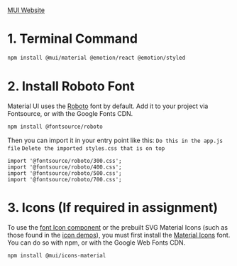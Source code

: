 ```table-of-contents
```
[MUI Website](https://mui.com/material-ui/getting-started/installation/)
# 1. Terminal Command
```bash
npm install @mui/material @emotion/react @emotion/styled
```


# 2. Install Roboto Font
Material UI uses the [Roboto](https://fonts.google.com/specimen/Roboto) font by default. Add it to your project via Fontsource, or with the Google Fonts CDN.

```bash
npm install @fontsource/roboto
```

Then you can import it in your entry point like this:
`Do this in the app.js file`
`Delete the imported styles.css that is on top`

```tsx
import '@fontsource/roboto/300.css';
import '@fontsource/roboto/400.css';
import '@fontsource/roboto/500.css';
import '@fontsource/roboto/700.css';
```


# 3. Icons (If required in assignment)
To use the [font Icon component](https://mui.com/material-ui/icons/#icon-font-icons) or the prebuilt SVG Material Icons (such as those found in the [icon demos](https://mui.com/material-ui/icons/)), you must first install the [Material Icons](https://fonts.google.com/icons?icon.set=Material+Icons) font. You can do so with npm, or with the Google Web Fonts CDN.


```bash
npm install @mui/icons-material
```